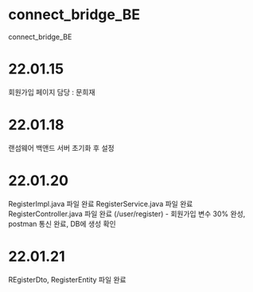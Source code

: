 # connect_bridge_BE
connect_bridge_BE
# 22.01.15
회원가입 페이지 담당 : 문희재
# 22.01.18
랜섬웨어 백앤드 서버 초기화 후 설정
# 22.01.20
RegisterImpl.java 파일 완료
RegisterService.java 파일 완료
RegisterController.java 파일 완료 (/user/register) - 회원가입
변수 30% 완성, postman 통신 완료, DB에 생성 확인
# 22.01.21
REgisterDto, RegisterEntity 파일 완료
